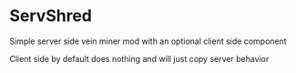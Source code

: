# ServShred

Simple server side vein miner mod with an optional client side component

Client side by default does nothing and will just copy server behavior
